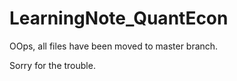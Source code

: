 # LearningNote_QuantEcon

OOps, all files have been moved to master branch.

Sorry for the trouble.
